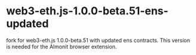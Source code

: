 # web3-eth.js-1.0.0-beta.51-ens-updated
fork for web3-eth.js 1.0.0-beta.51 with updated ens contracts. This version is needed for the Almonit browser extension.
